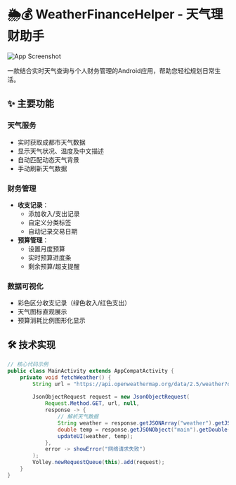 # 🌦️💰 WeatherFinanceHelper - 天气理财助手

![App Screenshot](/screenshots/main_screen.png) <!-- Replace with actual screenshot path -->

一款结合实时天气查询与个人财务管理的Android应用，帮助您轻松规划日常生活。

## ✨ 主要功能

### 天气服务
- 实时获取成都市天气数据
- 显示天气状况、温度及中文描述
- 自动匹配动态天气背景
- 手动刷新天气数据

### 财务管理
- **收支记录**：
  - 添加收入/支出记录
  - 自定义分类标签
  - 自动记录交易日期
- **预算管理**：
  - 设置月度预算
  - 实时预算进度条
  - 剩余预算/超支提醒

### 数据可视化
- 彩色区分收支记录（绿色收入/红色支出）
- 天气图标直观展示
- 预算消耗比例图形化显示

## 🛠️ 技术实现

```java
// 核心代码示例
public class MainActivity extends AppCompatActivity {
    private void fetchWeather() {
        String url = "https://api.openweathermap.org/data/2.5/weather?q=Chengdu&units=metric&lang=zh_cn&appid=API_KEY";
        
        JsonObjectRequest request = new JsonObjectRequest(
            Request.Method.GET, url, null,
            response -> {
                // 解析天气数据
                String weather = response.getJSONArray("weather").getJSONObject(0).getString("main");
                double temp = response.getJSONObject("main").getDouble("temp");
                updateUI(weather, temp);
            },
            error -> showError("网络请求失败")
        );
        Volley.newRequestQueue(this).add(request);
    }
}
